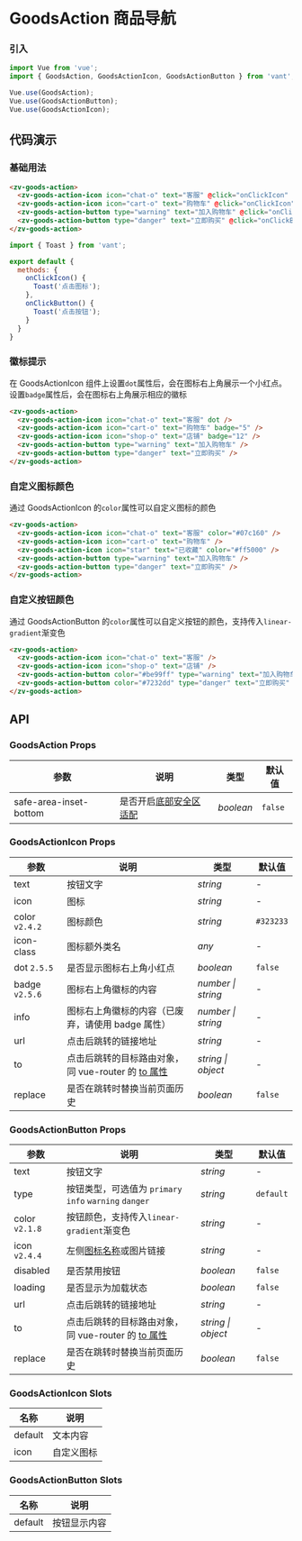 # GoodsAction 商品导航

### 引入

```js
import Vue from 'vue';
import { GoodsAction, GoodsActionIcon, GoodsActionButton } from 'vant';

Vue.use(GoodsAction);
Vue.use(GoodsActionButton);
Vue.use(GoodsActionIcon);
```

## 代码演示

### 基础用法

```html
<zv-goods-action>
  <zv-goods-action-icon icon="chat-o" text="客服" @click="onClickIcon" />
  <zv-goods-action-icon icon="cart-o" text="购物车" @click="onClickIcon" />
  <zv-goods-action-button type="warning" text="加入购物车" @click="onClickButton" />
  <zv-goods-action-button type="danger" text="立即购买" @click="onClickButton" />
</zv-goods-action>
```

```js
import { Toast } from 'vant';

export default {
  methods: {
    onClickIcon() {
      Toast('点击图标');
    },
    onClickButton() {
      Toast('点击按钮');
    }
  }
}
```

### 徽标提示

在 GoodsActionIcon 组件上设置`dot`属性后，会在图标右上角展示一个小红点。设置`badge`属性后，会在图标右上角展示相应的徽标

```html
<zv-goods-action>
  <zv-goods-action-icon icon="chat-o" text="客服" dot />
  <zv-goods-action-icon icon="cart-o" text="购物车" badge="5" />
  <zv-goods-action-icon icon="shop-o" text="店铺" badge="12" />
  <zv-goods-action-button type="warning" text="加入购物车" />
  <zv-goods-action-button type="danger" text="立即购买" />
</zv-goods-action>
```

### 自定义图标颜色

通过 GoodsActionIcon 的`color`属性可以自定义图标的颜色

```html
<zv-goods-action>
  <zv-goods-action-icon icon="chat-o" text="客服" color="#07c160" />
  <zv-goods-action-icon icon="cart-o" text="购物车" />
  <zv-goods-action-icon icon="star" text="已收藏" color="#ff5000" />
  <zv-goods-action-button type="warning" text="加入购物车" />
  <zv-goods-action-button type="danger" text="立即购买" />
</zv-goods-action>
```

### 自定义按钮颜色

通过 GoodsActionButton 的`color`属性可以自定义按钮的颜色，支持传入`linear-gradient`渐变色

```html
<zv-goods-action>
  <zv-goods-action-icon icon="chat-o" text="客服" />
  <zv-goods-action-icon icon="shop-o" text="店铺" />
  <zv-goods-action-button color="#be99ff" type="warning" text="加入购物车" />
  <zv-goods-action-button color="#7232dd" type="danger" text="立即购买" />
</zv-goods-action>
```

## API

### GoodsAction Props

| 参数 | 说明 | 类型 | 默认值 |
|------|------|------|------|
| safe-area-inset-bottom | 是否开启[底部安全区适配](#/zh-CN/quickstart#di-bu-an-quan-qu-gua-pei) | *boolean* | `false` |

### GoodsActionIcon Props

| 参数 | 说明 | 类型 | 默认值 |
|------|------|------|------|
| text | 按钮文字 | *string* | - |
| icon | 图标 | *string* | - |
| color `v2.4.2` | 图标颜色 | *string* | `#323233` |
| icon-class | 图标额外类名 | *any* | - |
| dot `2.5.5` | 是否显示图标右上角小红点 | *boolean* | `false` |
| badge `v2.5.6` | 图标右上角徽标的内容 | *number \| string* | - |
| info | 图标右上角徽标的内容（已废弃，请使用 badge 属性） | *number \| string* | - |
| url | 点击后跳转的链接地址 | *string* | - |
| to | 点击后跳转的目标路由对象，同 vue-router 的 [to 属性](https://router.vuejs.org/zh/api/#to) | *string \| object* | - |
| replace | 是否在跳转时替换当前页面历史 | *boolean* | `false` |

### GoodsActionButton Props

| 参数 | 说明 | 类型 | 默认值 |
|------|------|------|------|
| text | 按钮文字 | *string* | - |
| type | 按钮类型，可选值为 `primary` `info` `warning` `danger` | *string* | `default` |
| color `v2.1.8` | 按钮颜色，支持传入`linear-gradient`渐变色 | *string* | - |
| icon `v2.4.4` | 左侧[图标名称](#/zh-CN/icon)或图片链接 | *string* | - |
| disabled | 是否禁用按钮 | *boolean* | `false` | - |
| loading | 是否显示为加载状态 | *boolean* | `false` | - |
| url | 点击后跳转的链接地址 | *string* | - |
| to | 点击后跳转的目标路由对象，同 vue-router 的 [to 属性](https://router.vuejs.org/zh/api/#to) | *string \| object* | - |
| replace | 是否在跳转时替换当前页面历史 | *boolean* | `false` |

### GoodsActionIcon Slots

| 名称 | 说明 |
|------|------|
| default | 文本内容 |
| icon | 自定义图标 |

### GoodsActionButton Slots

| 名称 | 说明 |
|------|------|
| default | 按钮显示内容 |
